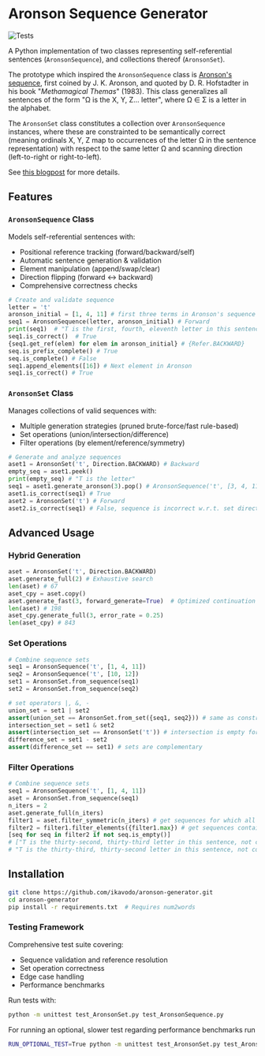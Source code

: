 # Aronson Sequence Generator

![Tests](https://img.shields.io/badge/tests-98%25%20coverage-green)

A Python implementation of two classes representing self-referential sentences (`AronsonSequence`), and collections thereof (`AronsonSet`). 

The prototype which inspired the `AronsonSequence` class is [Aronson's sequence](https://oeis.org/A005224), first coined by J. K. Aronson, and quoted by D. R. Hofstadter in his book "*Methamagical Themas*" (1983). This class generalizes all sentences of the form "Ω is the X, Y, Z... letter", where Ω $\in$ Σ is a letter in the alphabet.

The  `AronsonSet` class constitutes a collection over `AronsonSequence` instances, where these are constrainted to be semantically correct (meaning ordinals X, Y, Z map to occurrences of the letter Ω in the sentence representation) with respect to the same letter Ω and scanning direction (left-to-right or right-to-left).  

See [this blogpost](https://ikavodo.github.io/aronson-1/) for more details.

## Features

### `AronsonSequence` Class
Models self-referential sentences with:
- Positional reference tracking (forward/backward/self)
- Automatic sentence generation & validation
- Element manipulation (append/swap/clear)
- Direction flipping (forward ↔ backward)
- Comprehensive correctness checks

```python
# Create and validate sequence
letter = 't'
aronson_initial = [1, 4, 11] # first three terms in Aronson's sequence
seq1 = AronsonSequence(letter, aronson_initial) # Forward
print(seq1)  # "T is the first, fourth, eleventh letter in this sentence, not counting commas and spaces"
seq1.is_correct()  # True
{seq1.get_ref(elem) for elem in aronson_initial} # {Refer.BACKWARD}
seq.is_prefix_complete() # True
seq.is_complete() # False
seq1.append_elements([16]) # Next element in Aronson
seq1.is_correct() # True
```

### `AronsonSet` Class
Manages collections of valid sequences with:

- Multiple generation strategies (pruned brute-force/fast rule-based)
- Set operations (union/intersection/difference)
- Filter operations (by element/reference/symmetry)

```python
# Generate and analyze sequences
aset1 = AronsonSet('t', Direction.BACKWARD) # Backward
empty_seq = aset1.peek() 
print(empty_seq) # "T is the letter"
seq1 = aset1.generate_aronson(3).pop() # AronsonSequence('t', [3, 4, 11], Direction.BACKWARD)
aset1.is_correct(seq1) # True
aset2 = AronsonSet('t') # Forward
aset2.is_correct(seq1) # False, sequence is incorrect w.r.t. set direction
```

## Advanced Usage
### Hybrid Generation
```python
aset = AronsonSet('t', Direction.BACKWARD)
aset.generate_full(2) # Exhaustive search
len(aset) # 67
aset_cpy = aset.copy()
aset.generate_fast(3, forward_generate=True)  # Optimized continuation
len(aset) # 198
aset_cpy.generate_full(3, error_rate = 0.25)
len(aset_cpy) # 843
```

### Set Operations
```python
# Combine sequence sets
seq1 = AronsonSequence('t', [1, 4, 11])
seq2 = AronsonSequence('t', [10, 12])
set1 = AronsonSet.from_sequence(seq1)
set2 = AronsonSet.from_sequence(seq2) 

# set operators |, &, -
union_set = set1 | set2
assert(union_set == AronsonSet.from_set({seq1, seq2})) # same as constructor from_set() 
intersection_set = set1 & set2 
assert(intersection_set == AronsonSet('t')) # intersection is empty forward set
difference_set = set1 - set2 
assert(difference_set == set1) # sets are complementary
```

### Filter Operations
```python
# Combine sequence sets
seq1 = AronsonSequence('t', [1, 4, 11])
aset = AronsonSet.from_sequence(seq1)
n_iters = 2
aset.generate_full(n_iters)
filter1 = aset.filter_symmetric(n_iters) # get sequences for which all permutations also in set
filter2 = filter1.filter_elements({filter1.max}) # get sequences containing maximum element
[seq for seq in filter2 if not seq.is_empty()]
# ["T is the thirty-second, thirty-third letter in this sentence, not counting commas and spaces",
# "T is the thirty-third, thirty-second letter in this sentence, not counting commas and spaces"]
```

## Installation
```bash
git clone https://github.com/ikavodo/aronson-generator.git
cd aronson-generator
pip install -r requirements.txt  # Requires num2words
```

### Testing Framework

Comprehensive test suite covering:

- Sequence validation and reference resolution
- Set operation correctness
- Edge case handling
- Performance benchmarks

Run tests with:
```bash
python -m unittest test_AronsonSet.py test_AronsonSequence.py
```
For running an optional, slower test regarding performance benchmarks run
```bash
RUN_OPTIONAL_TEST=True python -m unittest test_AronsonSet.py test_AronsonSequence.py
```

